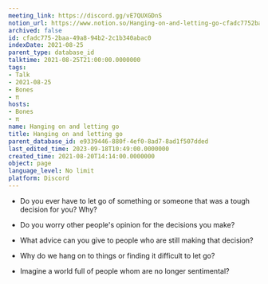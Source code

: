 ```yaml
---
meeting_link: https://discord.gg/vE7QUXGDnS
notion_url: https://www.notion.so/Hanging-on-and-letting-go-cfadc7752baa49a894b22c1b340abac0
archived: false
id: cfadc775-2baa-49a8-94b2-2c1b340abac0
indexDate: 2021-08-25
parent_type: database_id
talktime: 2021-08-25T21:00:00.0000000
tags:
- Talk
- 2021-08-25
- Bones
- π
hosts:
- Bones
- π
name: Hanging on and letting go
title: Hanging on and letting go
parent_database_id: e9339446-880f-4ef0-8ad7-8ad1f507dded
last_edited_time: 2023-09-18T10:49:00.0000000
created_time: 2021-08-20T14:14:00.0000000
object: page
language_level: No limit
platform: Discord
---
```


   - Do you ever have to let go of something or someone that was a tough decision for you? Why?



   - Do you worry other people's opinion for the decisions you make?
   - What advice can you give to people who are still making that decision?
   - Why do we hang on to things or finding it difficult to let go?
   - Imagine a world full of people whom are no longer sentimental?









